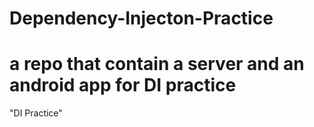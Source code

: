 # Dependency-Injecton-Practice
a repo that contain a server and an android app for DI practice
=======
"DI Practice" 
